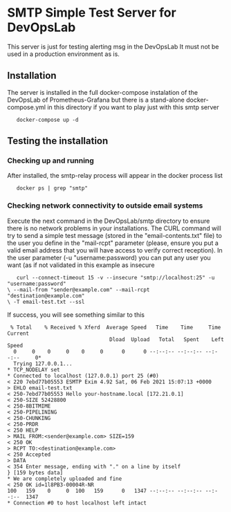 # SMTP Simple Test Server for DevOpsLab
This server is just for testing alerting msg in the DevOpsLab 
It must not be used in a production environment as is.

## Installation
The server is installed in the full docker-compose instalation of the DevOpsLab of Prometheus-Grafana
but there is a stand-alone docker-compose.yml in this directory if you want to play just with this smtp server
```
   docker-compose up -d
```

## Testing the installation

### Checking up and running 
After installed, the smtp-relay process will appear in the docker process list
```
   docker ps | grep "smtp"
```

### Checking network connectivity to outside email systems
Execute the next command in the DevOpsLab/smtp directory to ensure there is no network problems in your installations.
The CURL command will try to send a simple test message (stored in the "email-contents.txt" file) to
the user you define in the "mail-rcpt" parameter (please, ensure you put a valid email address that you will have access to verify correct reception).
In the user parameter (-u "username:password) you can put any user you want (as if not validated in this example as insecure
```
   curl --connect-timeout 15 -v --insecure "smtp://localhost:25" -u "username:password"
\ --mail-from "sender@example.com" --mail-rcpt "destination@example.com"
\ -T email-test.txt --ssl
```
If success, you will see something similar to this
```
 % Total    % Received % Xferd  Average Speed   Time    Time     Time  Current
                                 Dload  Upload   Total   Spent    Left  Speed
  0     0    0     0    0     0      0      0 --:--:-- --:--:-- --:--:--     0*   
  Trying 127.0.0.1...
* TCP_NODELAY set
* Connected to localhost (127.0.0.1) port 25 (#0)
< 220 7ebd77b05553 ESMTP Exim 4.92 Sat, 06 Feb 2021 15:07:13 +0000
> EHLO email-test.txt
< 250-7ebd77b05553 Hello your-hostname.local [172.21.0.1]
< 250-SIZE 52428800
< 250-8BITMIME
< 250-PIPELINING
< 250-CHUNKING
< 250-PRDR
< 250 HELP
> MAIL FROM:<sender@example.com> SIZE=159
< 250 OK
> RCPT TO:<destination@example.com>
< 250 Accepted
> DATA
< 354 Enter message, ending with "." on a line by itself
} [159 bytes data]
* We are completely uploaded and fine
< 250 OK id=1l8PB3-00004R-NR
100   159    0     0  100   159      0   1347 --:--:-- --:--:-- --:--:--  1347
* Connection #0 to host localhost left intact
```
